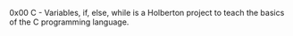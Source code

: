 0x00 C - Variables, if, else, while is a Holberton project to teach the basics of the C programming language.
